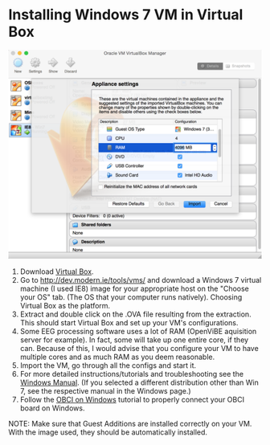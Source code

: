 # Installing Windows 7 VM in Virtual Box

![Ova Settings](../assets/images/ova-set.jpg)

1. Download [Virtual Box](https://www.virtualbox.org/wiki/Downloads). 
1. Go to <http://dev.modern.ie/tools/vms/> and download a Windows 7 virtual machine (I used IE8) image for your appropriate host on the "Choose your OS" tab. (The OS that your computer runs natively). Choosing Virtual Box as the platform.
1. Extract and double click on the .OVA file resulting from the extraction. This should start Virtual Box and set up your VM's configurations. 
1. Some EEG processing software uses a lot of RAM (OpenViBE aquisition server for example). In fact, some will take up one entire core, if they can. Because of this, I would advise that you configure your VM to have multiple cores and as much RAM as you deem reasonable. 
1. Import the VM, go through all the configs and start it. 
1. For more detailed instructions/tutorials and troubleshooting see the [Windows Manual](http://modernievirt.blob.core.windows.net/vhd/release_notes_license_terms_1_5_15.pdf). (If you selected a different distribution other than Win 7, see the respective manual in the Windows page.)
1. Follow the [OBCI on Windows](http://docs.openbci.com/tutorials/10-OpenBCI_on_Windows) tutorial to properly connect your OBCI board on Windows.

NOTE: Make sure that Guest Additions are installed correctly on your VM. With the image used, they should be automatically installed.
